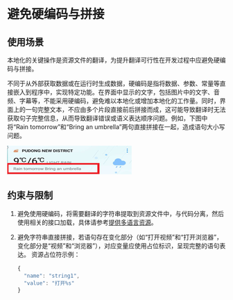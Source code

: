 # 避免硬编码与拼接

## 使用场景

本地化的关键操作是资源文件的翻译，为提升翻译可行性在开发过程中应避免硬编码与拼接。

不同于从外部获取数据或在运行时生成数据，硬编码是指将数据、参数、常量等直接嵌入到程序中，实现特定功能。在界面中显示的文字，包括图片中的文字、音频、字幕等，不能采用硬编码，避免难以本地化或增加本地化的工作量。同时，界面上的一句完整文本，不应由多个片段直接前后拼接而成，这可能导致翻译时无法获取句子完整信息，从而导致翻译错误或语义表达顺序问题。例如，下图中将“Rain tomorrow”和“Bring  an umbrella”两句直接拼接在一起，造成语句大小写问题。

![zh-cn_image_0000001784263061](figures/zh-cn_image_0000001784263061.png)

## 约束与限制

1. 避免使用硬编码，将需要翻译的字符串提取到资源文件中，与代码分离，然后使用相关的接口加载，具体请参考[提供多语言资源](./l10n-multilingual-resources.md#提供多语言资源)。

2. 避免字符串直接拼接，若语句存在变化部分（如“打开视频”和“打开浏览器”，变化部分是“视频”和“浏览器”），对应变量应使用占位标识，呈现完整的语句表达。
   资源占位符示例：

   ```ts
   {
     "name": "string1",
     "value": "打开%s"
   }
   ```